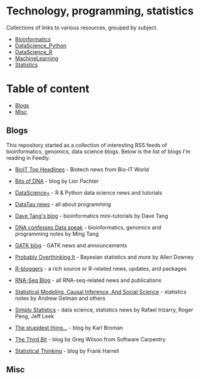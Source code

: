 # Technology, programming, statistics

Collections of links to various resources, grouped by subject.

- [Bioinformatics](Bioinformatics/README.md)
- [DataScience_Python](DataScience_Python/README.md)
- [DataScience_R](DataScience_R/README.md)
- [MachineLearning](https://github.com/mdozmorov/MachineLearning_notes)
- [Statistics](Statistics/README.md)

# Table of content

* [Blogs](#blogs)
* [Misc](#misc)

## Blogs

This repository started as a collection of interesting RSS feeds of bioinformatics, genomics, data science blogs. Below is the list of blogs I'm reading in Feedly.

- [BioIT Top Headlines](http://www.bio-itworld.com/bioit_top_headlines.aspx) - Biotech news from Bio-IT World

- [Bits of DNA](https://liorpachter.wordpress.com) - blog by Lior Pachter

- [DataScience+](https://datascienceplus.com/) - R & Python data science news and tutorials

- [DataTau news](http://www.datatau.com/) - all about programming

- [Dave Tang's blog](https://davetang.org/muse) - bioinformatics mini-tutorials by Dave Tang

- [DNA confesses Data speak](https://divingintogeneticsandgenomics.rbind.io/) - bioinformatics, genomics and programming notes by Ming Tang

- [GATK blog](https://software.broadinstitute.org/gatk/blog) - GATK news and announcements

- [Probably Overthinking It](https://www.allendowney.com/blog/) - Bayesian statistics and more by Allen Downey

- [R-bloggers](http://www.r-bloggers.com) - a rich source or R-related news, updates, and packages

- [RNA-Seq Blog](http://www.rna-seqblog.com) - all RNA-seq-related news and publications

- [Statistical Modeling, Causal Inference, And Social Science](http://andrewgelman.com/) - statistics notes by Andrew Gelman and others

- [Simply Statistics](http://simplystatistics.org) - data science, statistics news by Rafael Irizarry, Roger Peng, Jeff Leek

- [The stupidest thing...](http://kbroman.org/blog/) - blog by Karl Broman

- [The Third Bit](http://third-bit.com/) - blog by Greg Wilson from Software Carpentry

- [Statistical Thinking](http://www.fharrell.com/) - blog by Frank Harrell

## Misc
